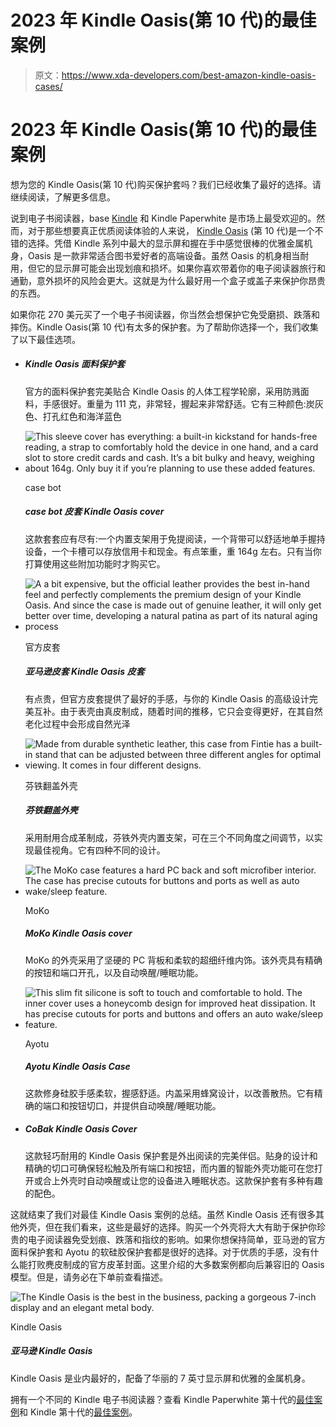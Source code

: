 # 2023 年 Kindle Oasis(第 10 代)的最佳案例

> 原文：<https://www.xda-developers.com/best-amazon-kindle-oasis-cases/>

# 2023 年 Kindle Oasis(第 10 代)的最佳案例

想为您的 Kindle Oasis(第 10 代)购买保护套吗？我们已经收集了最好的选择。请继续阅读，了解更多信息。

说到电子书阅读器，base [Kindle](http://www.xda-developers.com/best-amazon-kindle-ereader/) 和 Kindle Paperwhite 是市场上最受欢迎的。然而，对于那些想要真正优质阅读体验的人来说， [Kindle Oasis](https://www.xda-developers.com/editorial-amazon-kindle-oasis-best-ever/) (第 10 代)是一个不错的选择。凭借 Kindle 系列中最大的显示屏和握在手中感觉很棒的优雅金属机身，Oasis 是一款非常适合图书爱好者的高端设备。虽然 Oasis 的机身相当耐用，但它的显示屏可能会出现划痕和损坏。如果你喜欢带着你的电子阅读器旅行和通勤，意外损坏的风险会更大。这就是为什么最好用一个盒子或盖子来保护你昂贵的东西。

如果你花 270 美元买了一个电子书阅读器，你当然会想保护它免受磨损、跌落和摔伤。Kindle Oasis(第 10 代)有太多的保护套。为了帮助你选择一个，我们收集了以下最佳选项。

*   ##### Kindle Oasis 面料保护套

    官方的面料保护套完美贴合 Kindle Oasis 的人体工程学轮廓，采用防溅面料，手感很好。重量为 111 克，非常轻，握起来非常舒适。它有三种颜色:炭灰色、打孔红色和海洋蓝色

*   <picture>![This sleeve cover has everything: a built-in kickstand for hands-free reading, a strap to comfortably hold the device in one hand, and a card slot to store credit cards and cash. It’s a bit bulky and heavy, weighing about 164g. Only buy it if you’re planning to use these added features.](img/d52f074308de265e33435d1b9951b0ee.png)</picture>

    case bot

    ##### case bot 皮套 Kindle Oasis cover

    这款套套应有尽有:一个内置支架用于免提阅读，一个背带可以舒适地单手握持设备，一个卡槽可以存放信用卡和现金。有点笨重，重 164g 左右。只有当你打算使用这些附加功能时才购买它。

*   <picture>![A a bit expensive, but the official leather provides the best in-hand feel and perfectly complements the premium design of your Kindle Oasis. And since the case is made out of genuine leather, it will only get better over time, developing a natural patina as part of its natural aging process ](img/982b4eac59d62e45ed10c11e80746491.png)</picture>

    官方皮套

    ##### 亚马逊皮套 Kindle Oasis 皮套

    有点贵，但官方皮套提供了最好的手感，与你的 Kindle Oasis 的高级设计完美互补。由于表壳由真皮制成，随着时间的推移，它只会变得更好，在其自然老化过程中会形成自然光泽

*   <picture>![Made from durable synthetic leather, this case from Fintie has a built-in stand that can be adjusted between three different angles for optimal viewing. It comes in four different designs. ](img/5e5aac54a6b31d1534bbc8f0a56bd3c3.png)</picture>

    芬铁翻盖外壳

    ##### 芬铁翻盖外壳

    采用耐用合成革制成，芬铁外壳内置支架，可在三个不同角度之间调节，以实现最佳视角。它有四种不同的设计。

*   <picture>![The MoKo case features a hard PC back and soft microfiber interior. The case has precise cutouts for buttons and ports as well as auto wake/sleep feature.](img/957fa56ab0fa7bc9a3c3ea2afec08f34.png)</picture>

    MoKo

    ##### MoKo Kindle Oasis cover

    MoKo 的外壳采用了坚硬的 PC 背板和柔软的超细纤维内饰。该外壳具有精确的按钮和端口开孔，以及自动唤醒/睡眠功能。

*   <picture>![This slim fit silicone is soft to touch and comfortable to hold. The inner cover uses a honeycomb design for improved heat dissipation. It has precise cutouts for ports and buttons and offers an auto wake/sleep feature.](img/ec62603e620584dcc250841874426b33.png)</picture>

    Ayotu

    ##### Ayotu Kindle Oasis Case

    这款修身硅胶手感柔软，握感舒适。内盖采用蜂窝设计，以改善散热。它有精确的端口和按钮切口，并提供自动唤醒/睡眠功能。

*   ##### CoBak Kindle Oasis Cover

    这款轻巧耐用的 Kindle Oasis 保护套是外出阅读的完美伴侣。贴身的设计和精确的切口可确保轻松触及所有端口和按钮，而内置的智能外壳功能可在您打开或合上外壳时自动唤醒或让您的设备进入睡眠状态。这款保护套有多种有趣的配色。

这就结束了我们对最佳 Kindle Oasis 案例的总结。虽然 Kindle Oasis 还有很多其他外壳，但在我们看来，这些是最好的选择。购买一个外壳将大大有助于保护你珍贵的电子阅读器免受划痕、跌落和指纹的影响。如果你想保持简单，亚马逊的官方面料保护套和 Ayotu 的软硅胶保护套都是很好的选择。对于优质的手感，没有什么能打败麂皮制成的官方皮革封面。这里介绍的大多数案例都向后兼容旧的 Oasis 模型。但是，请务必在下单前查看描述。

 <picture>![The Kindle Oasis is the best in the business, packing a gorgeous 7-inch display and an elegant metal body.](img/9b592c439238cc6037c060bcfdb29b5f.png)</picture> 

Kindle Oasis

##### 亚马逊 Kindle Oasis

Kindle Oasis 是业内最好的，配备了华丽的 7 英寸显示屏和优雅的金属机身。

拥有一个不同的 Kindle 电子书阅读器？查看 Kindle Paperwhite 第十代的[最佳案例](https://www.xda-developers.com/best-amazon-kindle-paperwhite-cases/)和 Kindle 第十代的[最佳案例](https://www.xda-developers.com/best-amazon-kindle-cases/)。